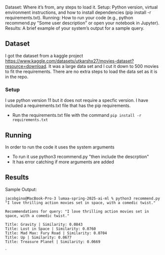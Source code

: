 Dataset: Where it’s from, any steps to load it.
Setup: Python version, virtual environment instructions, and how to install dependencies (pip install -r requirements.txt).
Running: How to run your code (e.g., python recommend.py "Some user description" or open your notebook in Jupyter).
Results: A brief example of your system’s output for a sample query.



## Dataset

   I got the dataset from a kaggle project https://www.kaggle.com/datasets/utkarshx27/movies-dataset?resource=download. It was a large data set and I cut it down to 500 movies to fit the requirements. There are no extra steps to load the data set as it is in the repo. 

### Setup

   I use python version 11 but it does not require a specfic version. I have included a requirements.txt file that has the pip requirements.
   - Run the requirements.txt file with the command `pip install -r requirements.txt`


## Running

   In order to run the code it uses the system arguments
   - To run it use python3 recommend.py "then include the descrption"
   - It has error catching if more arguments are added



## Results

   Sample Output:
   
   
   `jacobgino@MacBook-Pro-3 lumaa-spring-2025-ai-ml % python3 recommend.py "I love thrilling action movies set in space, with a comedic twist."`

   `Recommendations for query: "I love thrilling action movies set in space, with a comedic twist."`

   ```
   Title: Gravity | Similarity: 0.0843
   Title: Lost in Space | Similarity: 0.0760
   Title: Mad Max: Fury Road | Similarity: 0.0704
   Title: Up | Similarity: 0.0677
   Title: Treasure Planet | Similarity: 0.0669
   ```

   `







